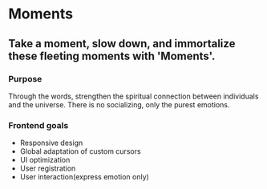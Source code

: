 # Moments

## Take a moment, slow down, and immortalize these fleeting moments with 'Moments'.

### Purpose
Through the words, strengthen the spiritual connection between individuals and the universe.
There is no socializing, only the purest emotions.

### Frontend goals
- Responsive design
- Global adaptation of custom cursors
- UI optimization
- User registration
- User interaction(express emotion only)

